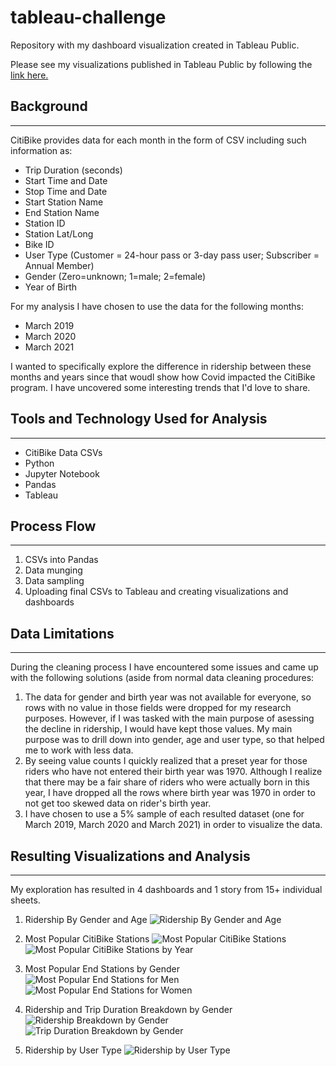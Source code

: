 # tableau-challenge
Repository with my dashboard visualization created in Tableau Public.

Please see my visualizations published in Tableau Public by following the [link here.](https://public.tableau.com/profile/nadia2360#!/)

## Background
---
CitiBike provides data for each month in the form of CSV including such information as: 
* Trip Duration (seconds)
* Start Time and Date
* Stop Time and Date
* Start Station Name
* End Station Name
* Station ID
* Station Lat/Long
* Bike ID
* User Type (Customer = 24-hour pass or 3-day pass user; Subscriber = Annual Member)
* Gender (Zero=unknown; 1=male; 2=female)
* Year of Birth

For my analysis I have chosen to use the data for the following months: 
* March 2019
* March 2020
* March 2021

I wanted to specifically explore the difference in ridership between these months and years since that woudl show how Covid impacted the CitiBike program. I have uncovered some interesting trends that I'd love to share.

## Tools and Technology Used for Analysis
---
* CitiBike Data CSVs
* Python
* Jupyter Notebook
* Pandas
* Tableau

## Process Flow
---
1. CSVs into Pandas
2. Data munging
3. Data sampling
4. Uploading final CSVs to Tableau and creating visualizations and dashboards


## Data Limitations
---
During the cleaning process I have encountered some issues and came up with the following solutions (aside from normal data cleaning procedures:
1. The data for gender and birth year was not available for everyone, so rows with no value in those fields were dropped for my research purposes. However, if I was tasked with the main purpose of asessing the decline in ridership, I would have kept those values. My main purpose was to drill down into gender, age and user type, so that helped me to work with less data.
2. By seeing value counts I quickly realized that a preset year for those riders who have not entered their birth year was 1970. Although I realize that there may be a fair share of riders who were actually born in this year, I have dropped all the rows where birth year was 1970 in order to not get too skewed data on rider's birth year.
3. I have chosen to use a 5% sample of each resulted dataset (one for March 2019, March 2020 and March 2021) in order to visualize the data.


## Resulting Visualizations and Analysis
---
My exploration has resulted in 4 dashboards and 1 story from 15+ individual sheets.

1. Ridership By Gender and Age
![Ridership By Gender and Age](https://github.com/nadiarichards/tableau-challenge/blob/main/Images/Ridership%20by%20Gender%20and%20Age.png)

2. Most Popular CitiBike Stations
![Most Popular CitiBike Stations](https://github.com/nadiarichards/tableau-challenge/blob/main/Images/Most%20Popular%20CitiBike%20Stations.png)
![Most Popular CitiBike Stations by Year](https://github.com/nadiarichards/tableau-challenge/blob/main/Images/Most%20Popular%20Stations%20by%20Year.png)

3. Most Popular End Stations by Gender
![Most Popular End Stations for Men](https://github.com/nadiarichards/tableau-challenge/blob/main/Images/Most%20Popular%20End%20Stations%20for%20Men.png)
![Most Popular End Stations for Women](https://github.com/nadiarichards/tableau-challenge/blob/main/Images/Most%20Popular%20End%20Stations%20for%20Women.png)

4. Ridership and Trip Duration Breakdown by Gender
![Ridership Breakdown by Gender](https://github.com/nadiarichards/tableau-challenge/blob/main/Images/Male%20vs%20Female%20Ridership%20by%20Year.png)
![Trip Duration Breakdown by Gender](https://github.com/nadiarichards/tableau-challenge/blob/main/Images/Trip%20Duration%20and%20Time%20of%20Day%20by%20Gender.png)

5. Ridership by User Type
![Ridership by User Type](https://github.com/nadiarichards/tableau-challenge/blob/main/Images/Ridership%20by%20User%20Type.png)

